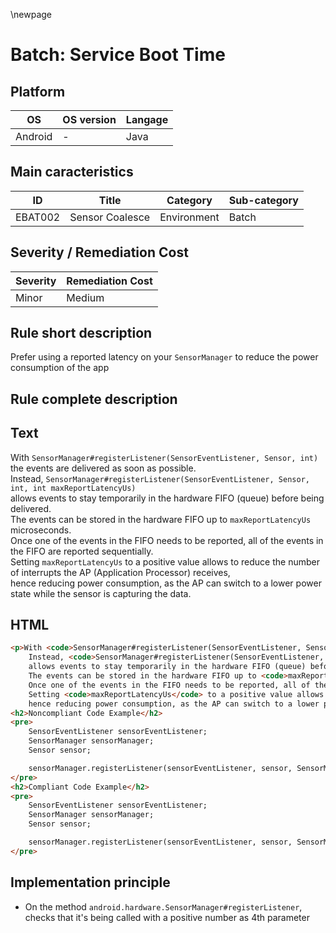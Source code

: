 \newpage

# Batch: Service Boot Time

## Platform

|   OS     | OS version |  Langage  |
|----------|------------|-----------|
| Android  |     -      |  Java     |

## Main caracteristics

|   ID     | Title                    | Category    | Sub-category   |
|----------|--------------------------|-------------|----------------|
| EBAT002  | Sensor Coalesce          | Environment | Batch          |

## Severity / Remediation Cost
  
| Severity | Remediation Cost |
|----------|------------------|
| Minor    | Medium           |

## Rule short description

Prefer using a reported latency on your `SensorManager` to reduce the power consumption of the app

## Rule complete description

## Text

With `SensorManager#registerListener(SensorEventListener, Sensor, int)` the events are delivered as soon as possible.\
Instead, `SensorManager#registerListener(SensorEventListener, Sensor, int, int maxReportLatencyUs)`\
allows events to stay temporarily in the hardware FIFO (queue) before being delivered.\
The events can be stored in the hardware FIFO up to `maxReportLatencyUs` microseconds.\
Once one of the events in the FIFO needs to be reported, all of the events in the FIFO are reported sequentially.\
Setting `maxReportLatencyUs` to a positive value allows to reduce the number of interrupts the AP (Application Processor) receives,\
hence reducing power consumption, as the AP can switch to a lower power state while the sensor is capturing the data.

## HTML

```html
<p>With <code>SensorManager#registerListener(SensorEventListener, Sensor, int)</code> the events are delivered as soon as possible.<br>
    Instead, <code>SensorManager#registerListener(SensorEventListener, Sensor, int, int maxReportLatencyUs)</code><br>
    allows events to stay temporarily in the hardware FIFO (queue) before being delivered.<br>
    The events can be stored in the hardware FIFO up to <code>maxReportLatencyUs</code> microseconds.<br>
    Once one of the events in the FIFO needs to be reported, all of the events in the FIFO are reported sequentially.<br>
    Setting <code>maxReportLatencyUs</code> to a positive value allows to reduce the number of interrupts the AP (Application Processor) receives,<br>
    hence reducing power consumption, as the AP can switch to a lower power state while the sensor is capturing the data.</p>
<h2>Noncompliant Code Example</h2>
<pre>
    SensorEventListener sensorEventListener;
    SensorManager sensorManager;
    Sensor sensor;

    sensorManager.registerListener(sensorEventListener, sensor, SensorManager.SENSOR_DELAY_NORMAL);
</pre>
<h2>Compliant Code Example</h2>
<pre>
    SensorEventListener sensorEventListener;
    SensorManager sensorManager;
    Sensor sensor;

    sensorManager.registerListener(sensorEventListener, sensor, SensorManager.SENSOR_DELAY_NORMAL, 200000);
</pre>
```

## Implementation principle

- On the method `android.hardware.SensorManager#registerListener`, checks that it's being called with a positive number as 4th parameter
